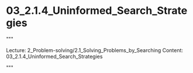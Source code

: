 # 03_2.1.4_Uninformed_Search_Strategies

"""

Lecture: 2_Problem-solving/2.1_Solving_Problems_by_Searching
Content: 03_2.1.4_Uninformed_Search_Strategies

"""

